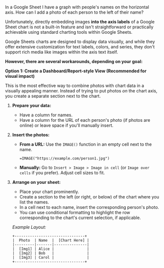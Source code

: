In a Google Sheet I have a graph with people's names on the horizontal axis. How can I add a photo of each person to the left of their name?

Unfortunately, directly embedding images **into the axis labels** of a Google Sheet chart is not a built-in feature and isn't straightforward or practically achievable using standard charting tools within Google Sheets.

Google Sheets charts are designed to display data visually, and while they offer extensive customization for text labels, colors, and series, they don't support rich media like images within the axis text itself.

**However, there are several workarounds, depending on your goal:**

**Option 1: Create a Dashboard/Report-style View (Recommended for visual impact)**

This is the most effective way to combine photos with chart data in a visually appealing manner. Instead of trying to put photos *on* the chart axis, you create a separate section next to the chart.

1.  **Prepare your data:**
    *   Have a column for names.
    *   Have a column for the URL of each person's photo (if photos are online) or leave space if you'll manually insert.

2.  **Insert the photos:**
    *   **From a URL:** Use the `IMAGE()` function in an empty cell next to the name.
        ```excel
        =IMAGE("https://example.com/person1.jpg")
        ```
    *   **Manually:** Go to `Insert > Image > Image in cell` (or `Image over cells` if you prefer). Adjust cell sizes to fit.

3.  **Arrange on your sheet:**
    *   Place your chart prominently.
    *   Create a section to the left (or right, or below) of the chart where you list the names.
    *   In a cell next to each name, insert the corresponding person's photo.
    *   You can use conditional formatting to highlight the row corresponding to the chart's current selection, if applicable.

    *Example Layout:*
    ```
    +--------------------------------+
    |  Photo  | Name  |  [Chart Here] |
    |---------|-------|---------------|
    |  [Img1] | Alice |               |
    |  [Img2] | Bob   |               |
    |  [Img3] | Carol |               |
    +--------------------------------+
    ```
    
